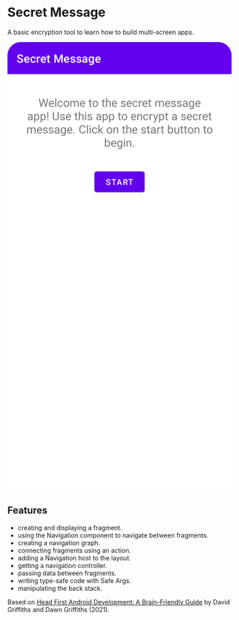 # Secret Message

A basic encryption tool to learn how to build multi-screen apps.

<p align="center">
<img src="screenshot.png" style="width:528px;max-width: 100%;">
</p>

## Features

- creating and displaying a fragment.
- using the Navigation component to navigate between fragments.
- creating a navigation graph.
- connecting fragments using an action.
- adding a Navigation host to the layout.
- getting a navigation controller.
- passing data between fragments.
- writing type-safe code with Safe Args.
- manipulating the back stack.

Based on [Head First Android Development: A Brain-Friendly Guide](https://www.amazon.com/Head-First-Android-Development-Brain-Friendly/dp/1449362184) by David Griffiths and Dawn Griffiths (2021).

